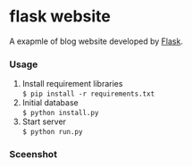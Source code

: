 # flask website
A exapmle of blog website developed by [Flask](https://flask.palletsprojects.com/en/2.0.x/).


### Usage
1. Install requirement libraries </br>
```$ pip install -r requirements.txt```
2. Initial database  </br>
```$ python install.py```
3. Start server  </br>
```$ python run.py```

### Sceenshot


